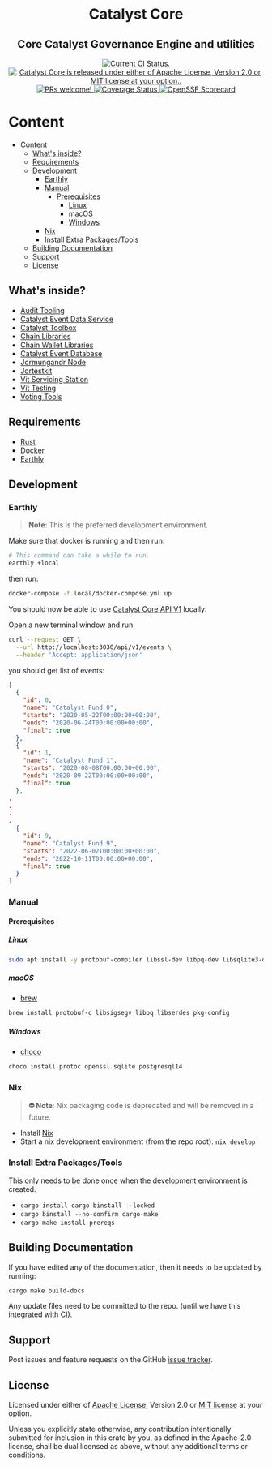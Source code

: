 <!-- markdownlint-disable no-inline-html -->
<h1 align="center">Catalyst Core</h1>

<p align="center">
    <h2 align="center">Core Catalyst Governance Engine and utilities</h2>
</p>

<p align="center">
 <a href="https://github.com/input-output-hk/catalyst-core/actions/workflows/rust.yml">
    <img src="https://github.com/input-output-hk/catalyst-core/actions/workflows/rust.yml/badge.svg" alt="Current CI Status." />
  </a>
   <a href="https://github.com/input-output-hk/catalyst-core#license">
    <img src="https://img.shields.io/badge/license-MIT%2FApache--2.0-blue"
    alt="Catalyst Core is released under either of Apache License, Version 2.0 or MIT license at your option.." />
  </a>
  <a href="https://github.com/input-output-hk/catalyst-core/blob/main/CODE_OF_CONDUCT.md">
    <img src="https://img.shields.io/badge/PRs-welcome-brightgreen.svg" alt="PRs welcome!" />
  </a>
   <a href='https://coveralls.io/github/input-output-hk/catalyst-core?branch=main'><img src='https://coveralls.io/repos/github/input-output-hk/catalyst-core/badge.svg?branch=main' alt='Coverage Status' />
</a>
  <a href="https://api.securityscorecards.dev/projects/github.com/input-output-hk/catalyst-core">
    <img src="https://api.securityscorecards.dev/projects/github.com/input-output-hk/catalyst-core/badge" alt="OpenSSF Scorecard" />
  </a>
</p>
<!-- markdownlint-enable no-inline-html -->

# Content

- [Content](#content)
  - [What's inside?](#whats-inside)
  - [Requirements](#requirements)
  - [Development](#development)
    - [Earthly](#earthly)
    - [Manual](#manual)
      - [Prerequisites](#prerequisites)
        - [Linux](#linux)
        - [macOS](#macos)
        - [Windows](#windows)
    - [Nix](#nix)
    - [Install Extra Packages/Tools](#install-extra-packagestools)
  - [Building Documentation](#building-documentation)
  - [Support](#support)
  - [License](#license)

## What's inside?

- [Audit Tooling](https://github.com/input-output-hk/catalyst-core/blob/main/src/audit/README.md)
- [Catalyst Event Data Service](https://github.com/input-output-hk/catalyst-core/blob/main/src/cat-data-service/README.md)
- [Catalyst Toolbox](https://github.com/input-output-hk/catalyst-core/blob/main/src/catalyst-toolbox/README.md)
- [Chain Libraries](https://github.com/input-output-hk/catalyst-core/tree/main/src/chain-libs)
- [Chain Wallet Libraries](https://github.com/input-output-hk/catalyst-core/blob/main/src/chain-wallet-libs/README.md)
- [Catalyst Event Database](https://github.com/input-output-hk/catalyst-core/blob/main/src/event-db/Readme.md)
- [Jormungandr Node](https://github.com/input-output-hk/catalyst-core/blob/main/src/jormungandr/README.md)
- [Jortestkit](https://github.com/input-output-hk/catalyst-core/tree/main/src/jortestkit)
- [Vit Servicing Station](https://github.com/input-output-hk/catalyst-core/blob/main/src/vit-servicing-station/README.md)
- [Vit Testing](https://github.com/input-output-hk/catalyst-core/blob/main/src/vit-testing/README.md)
- [Voting Tools](https://github.com/input-output-hk/catalyst-core/blob/main/src/voting-tools-rs/README.md)

## Requirements

- [Rust](https://www.rust-lang.org/tools/install)
- [Docker](https://docs.docker.com/get-docker/)
- [Earthly](https://earthly.dev/get-earthly)

## Development

### Earthly

> **Note**: This is the preferred development environment.

Make sure that docker is running and then run:

```sh
# This command can take a while to run.
earthly +local
```
 then run:

```sh
docker-compose -f local/docker-compose.yml up
```

You should now be able to use [Catalyst Core API V1](https://input-output-hk.github.io/catalyst-core/main/07_web_api/catalyst-core-api.html) locally:

Open a new terminal window and run:

```sh
curl --request GET \
  --url http://localhost:3030/api/v1/events \
  --header 'Accept: application/json'
```

you should get list of events:

```json
[
  {
    "id": 0,
    "name": "Catalyst Fund 0",
    "starts": "2020-05-22T00:00:00+00:00",
    "ends": "2020-06-24T00:00:00+00:00",
    "final": true
  },
  {
    "id": 1,
    "name": "Catalyst Fund 1",
    "starts": "2020-08-08T00:00:00+00:00",
    "ends": "2020-09-22T00:00:00+00:00",
    "final": true
  },
.
.
.
.
  {
    "id": 9,
    "name": "Catalyst Fund 9",
    "starts": "2022-06-02T00:00:00+00:00",
    "ends": "2022-10-11T00:00:00+00:00",
    "final": true
  }
]
```

### Manual

#### Prerequisites

##### Linux

```sh
sudo apt install -y protobuf-compiler libssl-dev libpq-dev libsqlite3-dev pkg-config
```

##### macOS

- [brew](https://brew.sh/)

```sh
brew install protobuf-c libsigsegv libpq libserdes pkg-config
```

##### Windows

- [choco](https://chocolatey.org/)

```sh
choco install protoc openssl sqlite postgresql14
```

### Nix

> **⛔️ Note**: Nix packaging code is deprecated and will be removed in a future.

- Install [Nix](https://nixos.org/download.html)
- Start a nix development environment (from the repo root): `nix develop`

### Install Extra Packages/Tools

This only needs to be done once when the development environment is created.

- `cargo install cargo-binstall --locked`
- `cargo binstall --no-confirm cargo-make`
- `cargo make install-prereqs`

## Building Documentation

If you have edited any of the documentation, then it needs to be updated by running:

```sh
cargo make build-docs
```

Any update files need to be committed to the repo. (until we have this integrated with CI).

## Support

Post issues and feature requests on the GitHub [issue tracker](https://github.com/input-output-hk/catalyst-core/issues).

## License

Licensed under either of [Apache License](LICENSE-APACHE), Version
2.0 or [MIT license](LICENSE-MIT) at your option.

Unless you explicitly state otherwise, any contribution intentionally submitted
for inclusion in this crate by you, as defined in the Apache-2.0 license, shall
be dual licensed as above, without any additional terms or conditions.
